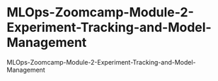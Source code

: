# MLOps-Zoomcamp-Module-2-Experiment-Tracking-and-Model-Management
MLOps-Zoomcamp-Module-2-Experiment-Tracking-and-Model-Management
